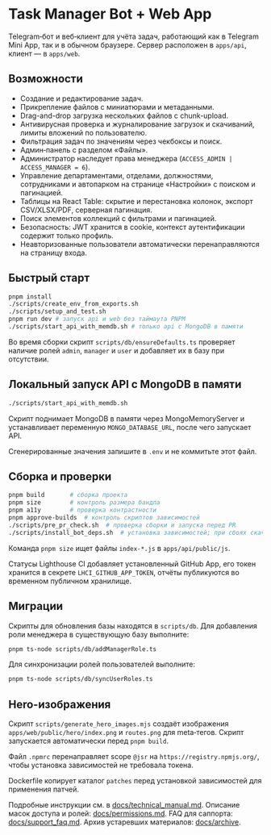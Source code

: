 <!-- Назначение файла: краткое описание возможностей проекта. Основные модули: api, web. -->

# Task Manager Bot + Web App

Telegram‑бот и веб‑клиент для учёта задач, работающий как в Telegram Mini App, так и в обычном браузере. Сервер расположен в `apps/api`, клиент — в `apps/web`.

## Возможности

- Создание и редактирование задач.
- Прикрепление файлов с миниатюрами и метаданными.
- Drag-and-drop загрузка нескольких файлов с chunk-upload.
- Антивирусная проверка и журналирование загрузок и скачиваний, лимиты вложений по пользователю.
- Фильтрация задач по значениям через чекбоксы и поиск.
- Админ‑панель с разделом «Файлы».
- Администратор наследует права менеджера (`ACCESS_ADMIN | ACCESS_MANAGER = 6`).
- Управление департаментами, отделами, должностями, сотрудниками и автопарком на странице «Настройки» с поиском и пагинацией.
- Таблицы на React Table: скрытие и перестановка колонок, экспорт CSV/XLSX/PDF, серверная пагинация.
- Поиск элементов коллекций с фильтрами и пагинацией.
- Безопасность: JWT хранится в cookie, контекст аутентификации содержит только профиль.
- Неавторизованные пользователи автоматически перенаправляются на страницу входа.

## Быстрый старт

```bash
pnpm install
./scripts/create_env_from_exports.sh
./scripts/setup_and_test.sh
pnpm run dev # запуск api и web без таймаута PNPM
./scripts/start_api_with_memdb.sh # только api с MongoDB в памяти
```

Во время сборки скрипт `scripts/db/ensureDefaults.ts` проверяет наличие ролей `admin`, `manager` и `user` и добавляет их в базу при отсутствии.

## Локальный запуск API с MongoDB в памяти

```bash
./scripts/start_api_with_memdb.sh
```

Скрипт поднимает MongoDB в памяти через MongoMemoryServer и устанавливает переменную `MONGO_DATABASE_URL`, после чего запускает API.

Сгенерированные значения запишите в `.env` и не коммитьте этот файл.

## Сборка и проверки

```bash
pnpm build       # сборка проекта
pnpm size        # контроль размера бандла
pnpm a11y        # проверка контрастности
pnpm approve-builds  # контроль скриптов зависимостей
./scripts/pre_pr_check.sh  # проверка сборки и запуска перед PR
./scripts/install_bot_deps.sh  # установка зависимостей; при сбоях скачивает pnpm из GitHub
```

Команда `pnpm size` ищет файлы `index-*.js` в `apps/api/public/js`.

Статусы Lighthouse CI добавляет установленный GitHub App, его токен хранится в секрете `LHCI_GITHUB_APP_TOKEN`, отчёты публикуются во временном публичном хранилище.

## Миграции

Скрипты для обновления базы находятся в `scripts/db`. Для добавления роли
менеджера в существующую базу выполните:

```bash
pnpm ts-node scripts/db/addManagerRole.ts
```

Для синхронизации ролей пользователей выполните:

```bash
pnpm ts-node scripts/db/syncUserRoles.ts
```

## Hero-изображения

Скрипт `scripts/generate_hero_images.mjs` создаёт изображения `apps/web/public/hero/index.png`
и `routes.png` для meta‑тегов. Скрипт запускается автоматически перед `pnpm build`.

Файл `.npmrc` перенаправляет scope `@jsr` на `https://registry.npmjs.org/`,
чтобы установка зависимостей не требовала токена.

Dockerfile копирует каталог `patches` перед установкой зависимостей для применения патчей.

Подробные инструкции см. в [docs/technical_manual.md](docs/technical_manual.md).
Описание масок доступа и ролей: [docs/permissions.md](docs/permissions.md).
FAQ для саппорта: [docs/support_faq.md](docs/support_faq.md).
Архив устаревших материалов: [docs/archive](docs/archive).
